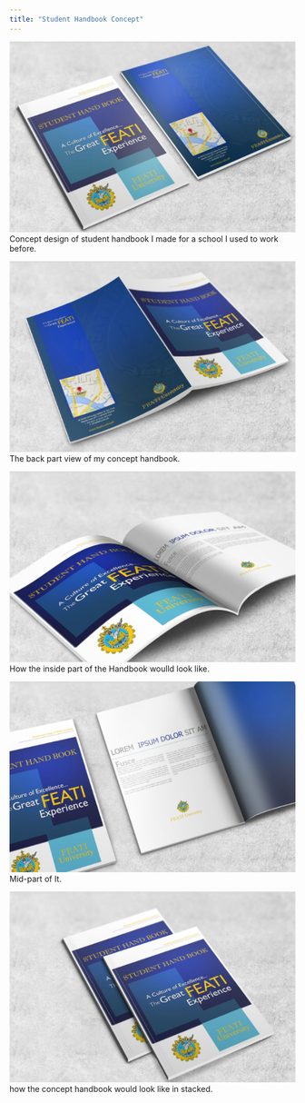 ```yaml
---
title: "Student Handbook Concept"
---
```


![My Concept Design of Student Handbook for FEATI](assets/img/work/proj-7/img1.jpg 'Concept design of student handbook I made for a school I used to work before.')
Concept design of student handbook I made for a school I used to work before.

![Back Part View of the Handbook Mock up](assets/img/work/proj-7/img2.jpg 'The back part view of my concept handbook.')
The back part view of my concept handbook.

![Inside Part of the Handbook Would Look Like](assets/img/work/proj-7/img3.jpg 'How the inside part of the Handbook woulld look like.')
How the inside part of the Handbook woulld look like.

![The Middle Part of My Handbook Concept](assets/img/work/proj-7/img4.jpg 'Mid-part of my handbook concept.')
Mid-part of It.

![Stack Mock-up Design of my Concept Student Book](assets/img/work/proj-7/img5.jpg 'how the concept handbook would look like in stacked.')
how the concept handbook would look like in stacked.